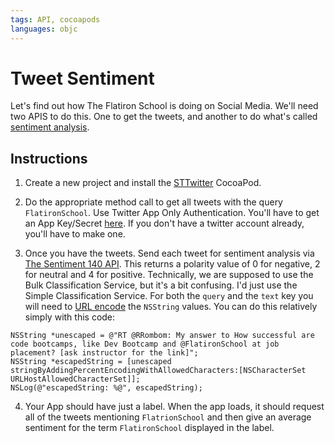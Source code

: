 ```yaml
---
tags: API, cocoapods
languages: objc
---
```


# Tweet Sentiment

Let's find out how The Flatiron School is doing on Social Media. We'll need two APIS to do this. One to get the tweets, and another to do what's called [sentiment analysis](http://en.wikipedia.org/wiki/Sentiment_analysis).

## Instructions

  1. Create a new project and install the [STTwitter](https://github.com/nst/STTwitter) CocoaPod. 
  2. Do the appropriate method call to get all tweets with the query `FlatironSchool`. Use Twitter App Only Authentication. You'll have to get an App Key/Secret [here](https://apps.twitter.com/). If you don't have a twitter account already, you'll have to make one. 

  3. Once you have the tweets. Send each tweet for sentiment analysis via [The Sentiment 140 API](http://help.sentiment140.com/api). This returns a polarity value of 0 for negative, 2 for neutral and 4 for positive. Technically, we are supposed to use the Bulk Classification Service, but it's a bit confusing. I'd just use the Simple Classification Service. For both the `query` and the `text` key you will need to [URL encode](http://en.wikipedia.org/wiki/Percent-encoding) the `NSString` values. You can do this relatively simply with this code:

  ```
  NSString *unescaped = @"RT @RRombom: My answer to How successful are code bootcamps, like Dev Bootcamp and @FlatironSchool at job placement? [ask instructor for the link]";
  NSString *escapedString = [unescaped stringByAddingPercentEncodingWithAllowedCharacters:[NSCharacterSet URLHostAllowedCharacterSet]];
  NSLog(@"escapedString: %@", escapedString);
  ```

  4. Your App should have just a label. When the app loads, it should request all of the tweets mentioning `FlatrionSchool` and then give an average sentiment for the term `FlatironSchool` displayed in the label.
